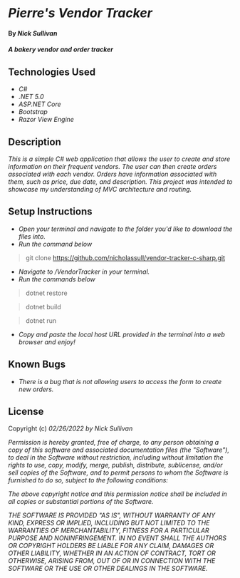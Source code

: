 # _Pierre's Vendor Tracker_

#### By _**Nick Sullivan**_

#### _A bakery vendor and order tracker_

## Technologies Used

* _C#_
* _.NET 5.0_
* _ASP.NET Core_
* _Bootstrap_
* _Razor View Engine_

## Description

_This is a simple C# web application that allows the user to create and store information on their frequent vendors. The user can then create orders associated with each vendor. Orders have information associated with them, such as price, due date, and description. This project was intended to showcase my understanding of MVC architecture and routing._

## Setup Instructions

* _Open your terminal and navigate to the folder you'd like to download the files into._
* _Run the command below_
> git clone https://github.com/nicholassull/vendor-tracker-c-sharp.git
* _Navigate to /VendorTracker in your terminal._
* _Run the commands below_
>dotnet restore

>dotnet build

>dotnet run
* _Copy and paste the local host URL provided in the terminal into a web browser and enjoy!_

## Known Bugs

* _There is a bug that is not allowing users to access the form to create new orders._

## License

Copyright (c) _02/26/2022_ _by Nick Sullivan_


_Permission is hereby granted, free of charge, to any person obtaining a copy of this software and associated documentation files (the "Software"), to deal in the Software without restriction, including without limitation the rights to use, copy, modify, merge, publish, distribute, sublicense, and/or sell copies of the Software, and to permit persons to whom the Software is furnished to do so, subject to the following conditions:_

_The above copyright notice and this permission notice shall be included in all copies or substantial portions of the Software._

_THE SOFTWARE IS PROVIDED "AS IS", WITHOUT WARRANTY OF ANY KIND, EXPRESS OR IMPLIED, INCLUDING BUT NOT LIMITED TO THE WARRANTIES OF MERCHANTABILITY, FITNESS FOR A PARTICULAR PURPOSE AND NONINFRINGEMENT. IN NO EVENT SHALL THE AUTHORS OR COPYRIGHT HOLDERS BE LIABLE FOR ANY CLAIM, DAMAGES OR OTHER LIABILITY, WHETHER IN AN ACTION OF CONTRACT, TORT OR OTHERWISE, ARISING FROM, OUT OF OR IN CONNECTION WITH THE SOFTWARE OR THE USE OR OTHER DEALINGS IN THE SOFTWARE._